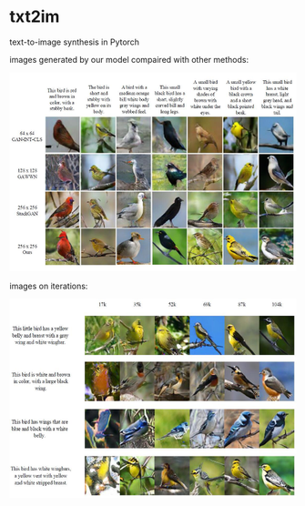 # txt2im
text-to-image synthesis in Pytorch

images generated by our model compaired with other methods:

<img src="images_vs_othermethods.jpg" width="600px" height="350px"/>

images on iterations:

<img src="images_on_iters.jpg" width="600px" height="350px"/>
